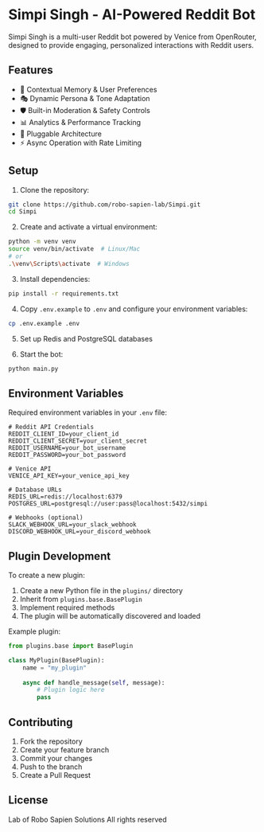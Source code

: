 # Simpi Singh - AI-Powered Reddit Bot

Simpi Singh is a multi-user Reddit bot powered by Venice from OpenRouter, designed to provide engaging, personalized interactions with Reddit users.

## Features

- 🧠 Contextual Memory & User Preferences
- 🎭 Dynamic Persona & Tone Adaptation
- 🛡️ Built-in Moderation & Safety Controls
- 📊 Analytics & Performance Tracking
- 🔌 Pluggable Architecture
- ⚡ Async Operation with Rate Limiting

## Setup

1. Clone the repository:
```bash
git clone https://github.com/robo-sapien-lab/Simpi.git
cd Simpi
```

2. Create and activate a virtual environment:
```bash
python -m venv venv
source venv/bin/activate  # Linux/Mac
# or
.\venv\Scripts\activate  # Windows
```

3. Install dependencies:
```bash
pip install -r requirements.txt
```

4. Copy `.env.example` to `.env` and configure your environment variables:
```bash
cp .env.example .env
```

5. Set up Redis and PostgreSQL databases

6. Start the bot:
```bash
python main.py
```

## Environment Variables

Required environment variables in your `.env` file:

```env
# Reddit API Credentials
REDDIT_CLIENT_ID=your_client_id
REDDIT_CLIENT_SECRET=your_client_secret
REDDIT_USERNAME=your_bot_username
REDDIT_PASSWORD=your_bot_password

# Venice API
VENICE_API_KEY=your_venice_api_key

# Database URLs
REDIS_URL=redis://localhost:6379
POSTGRES_URL=postgresql://user:pass@localhost:5432/simpi

# Webhooks (optional)
SLACK_WEBHOOK_URL=your_slack_webhook
DISCORD_WEBHOOK_URL=your_discord_webhook
```

## Plugin Development

To create a new plugin:

1. Create a new Python file in the `plugins/` directory
2. Inherit from `plugins.base.BasePlugin`
3. Implement required methods
4. The plugin will be automatically discovered and loaded

Example plugin:
```python
from plugins.base import BasePlugin

class MyPlugin(BasePlugin):
    name = "my_plugin"
    
    async def handle_message(self, message):
        # Plugin logic here
        pass
```

## Contributing

1. Fork the repository
2. Create your feature branch
3. Commit your changes
4. Push to the branch
5. Create a Pull Request

## License

Lab of Robo Sapien Solutions
All rights reserved

